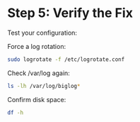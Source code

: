 # Step 5: Verify the Fix

Test your configuration:

Force a log rotation:
```bash
sudo logrotate -f /etc/logrotate.conf
```

Check /var/log again:
```bash
ls -lh /var/log/biglog*
```

Confirm disk space:
```bash
df -h
```